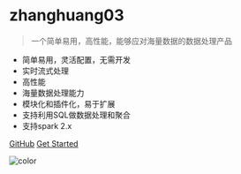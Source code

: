 # zhanghuang03

> 一个简单易用，高性能，能够应对海量数据的数据处理产品

- 简单易用，灵活配置，无需开发
- 实时流式处理
- 高性能
- 海量数据处理能力
- 模块化和插件化，易于扩展
- 支持利用SQL做数据处理和聚合
- 支持spark 2.x


[GitHub](https://github.com/zhanghuang03/grus)
[Get Started](/zh-cn/)

<!-- 背景色 -->
![color](#C5EFF7)